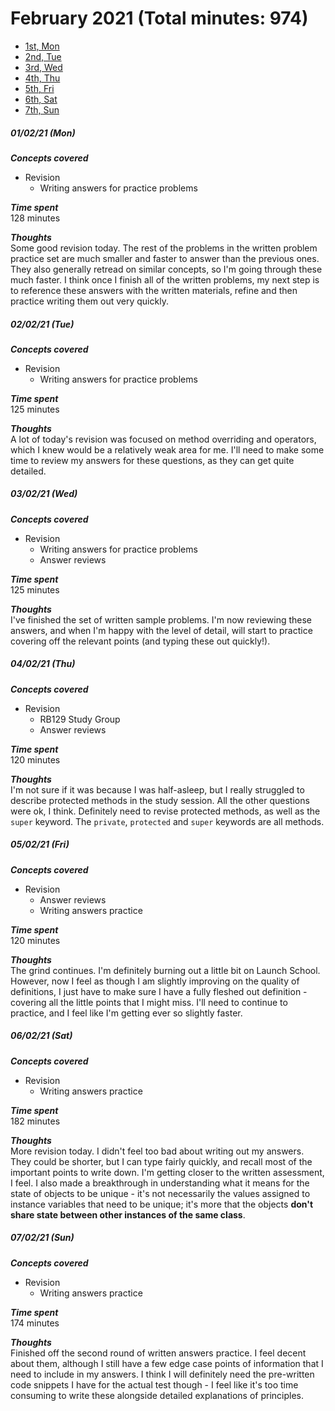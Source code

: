 # February 2021 (Total minutes: 974)
- [1st, Mon](#010221-mon)
- [2nd, Tue](#020221-tue)
- [3rd, Wed](#030221-wed)
- [4th, Thu](#040221-thu)
- [5th, Fri](#050221-fri)
- [6th, Sat](#060221-sat)
- [7th, Sun](#070221-sun)

##### 01/02/21 (Mon)
__*Concepts covered*__<br/>
- Revision
  - Writing answers for practice problems

__*Time spent*__<br/>
128 minutes

__*Thoughts*__<br/>
Some good revision today. The rest of the problems in the written problem practice set are much smaller and faster to answer than the previous ones. They also generally retread on similar concepts, so I'm going through these much faster. I think once I finish all of the written problems, my next step is to reference these answers with the written materials, refine and then practice writing them out very quickly. 

##### 02/02/21 (Tue)
__*Concepts covered*__<br/>
- Revision
  - Writing answers for practice problems

__*Time spent*__<br/>
125 minutes

__*Thoughts*__<br/>
A lot of today's revision was focused on method overriding and operators, which I knew would be a relatively weak area for me. I'll need to make some time to review my answers for these questions, as they can get quite detailed. 

##### 03/02/21 (Wed)
__*Concepts covered*__<br/>
- Revision
  - Writing answers for practice problems
  - Answer reviews

__*Time spent*__<br/>
125 minutes

__*Thoughts*__<br/>
I've finished the set of written sample problems. I'm now reviewing these answers, and when I'm happy with the level of detail, will start to practice covering off the relevant points (and typing these out quickly!).

##### 04/02/21 (Thu)
__*Concepts covered*__<br/>
- Revision
  - RB129 Study Group
  - Answer reviews

__*Time spent*__<br/>
120 minutes

__*Thoughts*__<br/>
I'm not sure if it was because I was half-asleep, but I really struggled to describe protected methods in the study session. All the other questions were ok, I think. Definitely need to revise protected methods, as well as the `super` keyword. The `private`, `protected` and `super` keywords are all methods. 

##### 05/02/21 (Fri)
__*Concepts covered*__<br/>
- Revision
  - Answer reviews
  - Writing answers practice

__*Time spent*__<br/>
120 minutes

__*Thoughts*__<br/>
The grind continues. I'm definitely burning out a little bit on Launch School. However, now I feel as though I am slightly improving on the quality of definitions, I just have to make sure I have a fully fleshed out definition - covering all the little points that I might miss. I'll need to continue to practice, and I feel like I'm getting ever so slightly faster. 

##### 06/02/21 (Sat)
__*Concepts covered*__<br/>
- Revision
  - Writing answers practice

__*Time spent*__<br/>
182 minutes

__*Thoughts*__<br/>
More revision today. I didn't feel too bad about writing out my answers. They could be shorter, but I can type fairly quickly, and recall most of the important points to write down. I'm getting closer to the written assessment, I feel. I also made a breakthrough in understanding what it means for the state of objects to be unique - it's not necessarily the values assigned to instance variables that need to be unique; it's more that the objects **don't share state between other instances of the same class**.

##### 07/02/21 (Sun)
__*Concepts covered*__<br/>
- Revision
  - Writing answers practice

__*Time spent*__<br/>
174 minutes

__*Thoughts*__<br/>
Finished off the second round of written answers practice. I feel decent about them, although I still have a few edge case points of information that I need to include in my answers. I think I will definitely need the pre-written code snippets I have for the actual test though - I feel like it's too time consuming to write these alongside detailed explanations of principles.
